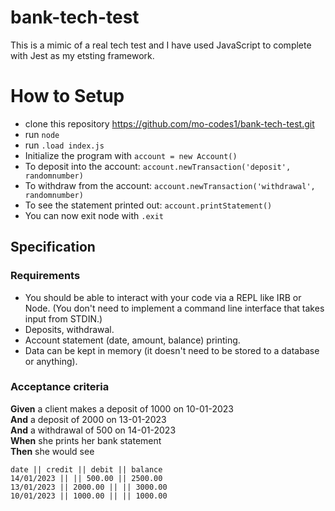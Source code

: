# bank-tech-test

This is a mimic of a real tech test and I have used JavaScript to complete with Jest as my etsting framework. 

# How to Setup

- clone this repository https://github.com/mo-codes1/bank-tech-test.git
- run ```node```
- run ```.load index.js```
- Initialize the program with ```account = new Account()```
- To deposit into the account: ```account.newTransaction('deposit', randomnumber)```
- To withdraw from the account: ```account.newTransaction('withdrawal', randomnumber)```
- To see the statement printed out: ```account.printStatement()```
- You can now exit node with ```.exit```




## Specification

### Requirements

* You should be able to interact with your code via a REPL like IRB or Node.  (You don't need to implement a command line interface that takes input from STDIN.)
* Deposits, withdrawal.
* Account statement (date, amount, balance) printing.
* Data can be kept in memory (it doesn't need to be stored to a database or anything).

### Acceptance criteria

**Given** a client makes a deposit of 1000 on 10-01-2023  
**And** a deposit of 2000 on 13-01-2023  
**And** a withdrawal of 500 on 14-01-2023  
**When** she prints her bank statement  
**Then** she would see

```
date || credit || debit || balance
14/01/2023 || || 500.00 || 2500.00
13/01/2023 || 2000.00 || || 3000.00
10/01/2023 || 1000.00 || || 1000.00
```

